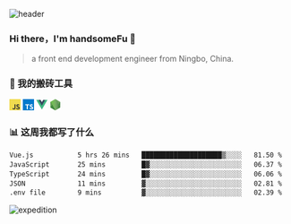 ![header](https://raw.githubusercontent.com/fzq1998/fzq1998/master/header.png)

### Hi there，I'm handsomeFu 👋

> a front end development engineer from Ningbo, China.

### 🔧 我的搬砖工具
<code><img height="20" src="https://raw.githubusercontent.com/github/explore/80688e429a7d4ef2fca1e82350fe8e3517d3494d/topics/javascript/javascript.png" alt="javascript"></code>
<code><img height="20" src="https://raw.githubusercontent.com/github/explore/80688e429a7d4ef2fca1e82350fe8e3517d3494d/topics/typescript/typescript.png" alt="typescript"></code>
<code><img height="20" src="https://raw.githubusercontent.com/github/explore/80688e429a7d4ef2fca1e82350fe8e3517d3494d/topics/vue/vue.png" alt="vue"></code>
<code><img height="20" src="https://raw.githubusercontent.com/github/explore/80688e429a7d4ef2fca1e82350fe8e3517d3494d/topics/nodejs/nodejs.png" alt="nodejs"></code>



### 📊 这周我都写了什么
<!--START_SECTION:waka-->

```txt
Vue.js           5 hrs 26 mins   ████████████████████▒░░░░   81.50 %
JavaScript       25 mins         █▓░░░░░░░░░░░░░░░░░░░░░░░   06.37 %
TypeScript       24 mins         █▓░░░░░░░░░░░░░░░░░░░░░░░   06.06 %
JSON             11 mins         ▓░░░░░░░░░░░░░░░░░░░░░░░░   02.81 %
.env file        9 mins          ▓░░░░░░░░░░░░░░░░░░░░░░░░   02.39 %
```

<!--END_SECTION:waka-->


![expedition](https://raw.githubusercontent.com/fzq1998/fzq1998/master/expedition.gif)

